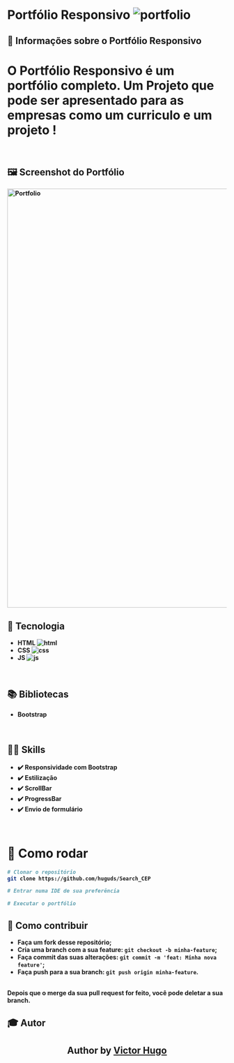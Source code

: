# Portfólio Responsivo ![portfolio](https://user-images.githubusercontent.com/79457377/139063633-6ca2a02d-ba92-4249-afbb-1aead0d39d90.png)

## 🔖 Informações sobre o Portfólio Responsivo

<h1> O <Strong> Portfólio Responsivo <Strong/> é um portfólio completo. Um Projeto que pode ser apresentado para as empresas como um curriculo e um projeto ! </h1>
<br/>
  
## 🖼 Screenshot do Portfólio <br/>
<img width="960" alt="Portfolio" src="https://user-images.githubusercontent.com/79457377/139061402-85507ae3-541e-44c3-8ea1-c78420508540.PNG">
  
## 🚀 Tecnologia <br/>
  * HTML ![html](https://user-images.githubusercontent.com/79457377/139062289-9ed7fd94-39a6-4647-bdc5-1db13f818f7f.png)
  * CSS  ![css](https://user-images.githubusercontent.com/79457377/139062839-083c0065-96c5-4bc1-8678-33bb132f29d6.png)
  * JS   ![js](https://user-images.githubusercontent.com/79457377/139062940-36b0a8b1-52dd-4db3-82e9-4329b6ebe430.png)
  <br/>

  ## 📚 Bibliotecas <br/>
  * Bootstrap <br/>
  <br/>
  
## :man_technologist: Skills
  - :heavy_check_mark: Responsividade com Bootstrap
  - :heavy_check_mark: Estilização
  - :heavy_check_mark: ScrollBar
  - :heavy_check_mark: ProgressBar
  - :heavy_check_mark: Envio de formulário
  <br/>
  
  # 👷 Como rodar

```bash
# Clonar o repositório
git clone https://github.com/huguds/Search_CEP

# Entrar numa IDE de sua preferência 

# Executar o portfólio

```

## 🤔 Como contribuir <br/>

- Faça um fork desse repositório; <br/>
- Cria uma branch com a sua feature: `git checkout -b minha-feature`;<br/>
- Faça commit das suas alterações: `git commit -m 'feat: Minha nova feature'`; <br/>
- Faça push para a sua branch: `git push origin minha-feature`.<br/>
<br/>
Depois que o merge da sua pull request for feito, você pode deletar a sua branch. <br/>
  
## :mortar_board: Autor
<h2 align="center">
  Author by  <a href="https://www.linkedin.com/in/victor-hugo-9b4723200/" target="_blank"> Victor Hugo </a>
  </h2>


